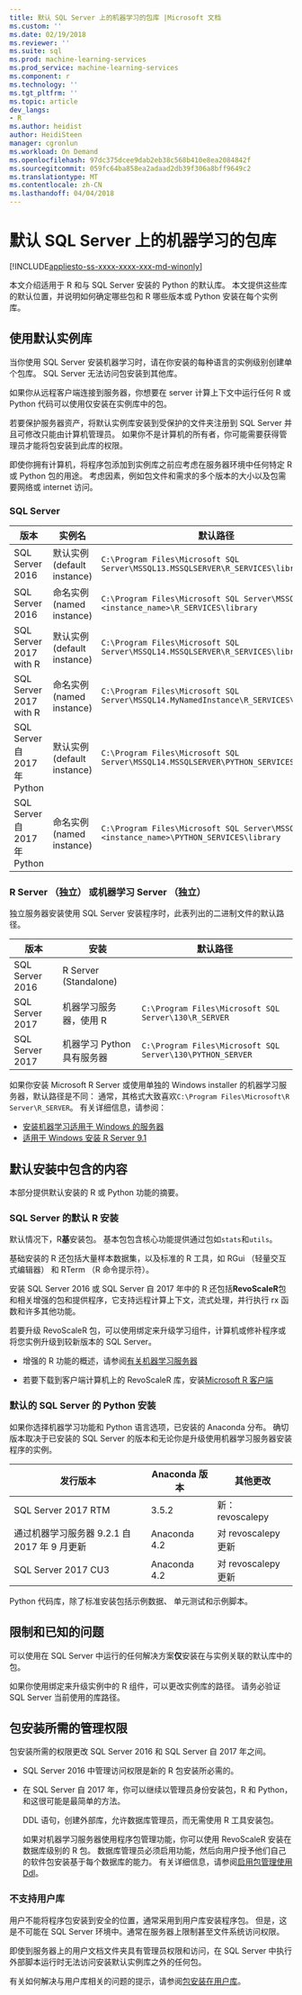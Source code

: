 ```yaml
---
title: 默认 SQL Server 上的机器学习的包库 |Microsoft 文档
ms.custom: ''
ms.date: 02/19/2018
ms.reviewer: ''
ms.suite: sql
ms.prod: machine-learning-services
ms.prod_service: machine-learning-services
ms.component: r
ms.technology: ''
ms.tgt_pltfrm: ''
ms.topic: article
dev_langs:
- R
ms.author: heidist
author: HeidiSteen
manager: cgronlun
ms.workload: On Demand
ms.openlocfilehash: 97dc375dcee9dab2eb38c568b410e8ea2084842f
ms.sourcegitcommit: 059fc64ba858ea2adaad2db39f306a8bff9649c2
ms.translationtype: MT
ms.contentlocale: zh-CN
ms.lasthandoff: 04/04/2018
---
```

# <a name="default-package-libraries-for-machine-learning-on-sql-server"></a>默认 SQL Server 上的机器学习的包库
[!INCLUDE[appliesto-ss-xxxx-xxxx-xxx-md-winonly](../../includes/appliesto-ss-xxxx-xxxx-xxx-md-winonly.md)]

本文介绍适用于 R 和与 SQL Server 安装的 Python 的默认库。 本文提供这些库的默认位置，并说明如何确定哪些包和 R 哪些版本或 Python 安装在每个实例库。

## <a name="using-the-default-instance-library"></a>使用默认实例库

当你使用 SQL Server 安装机器学习时，请在你安装的每种语言的实例级别创建单个包库。 SQL Server 无法访问包安装到其他库。

如果你从远程客户端连接到服务器，你想要在 server 计算上下文中运行任何 R 或 Python 代码可以使用仅安装在实例库中的包。

若要保护服务器资产，将默认实例库安装到受保护的文件夹注册到 SQL Server 并且可修改只能由计算机管理员。 如果你不是计算机的所有者，你可能需要获得管理员才能将包安装到此库的权限。 

即使你拥有计算机，将程序包添加到实例库之前应考虑在服务器环境中任何特定 R 或 Python 包的用途。 考虑因素，例如包文件和需求的多个版本的大小以及包需要网络或 internet 访问。

### <a name="sql-server"></a>SQL Server

|版本 | 实例名|默认路径|
|------|------|------|
| SQL Server 2016 |默认实例 (default instance)|`C:\Program Files\Microsoft SQL Server\MSSQL13.MSSQLSERVER\R_SERVICES\library`|
| SQL Server 2016 |命名实例 (named instance) |`C:\Program Files\Microsoft SQL Server\MSSQL13.<instance_name>\R_SERVICES\library`|
| SQL Server 2017 with R|默认实例 (default instance) |`C:\Program Files\Microsoft SQL Server\MSSQL14.MSSQLSERVER\R_SERVICES\library` |
| SQL Server 2017 with R|命名实例 (named instance)|`C:\Program Files\Microsoft SQL Server\MSSQL14.MyNamedInstance\R_SERVICES\library` |
| SQL Server 自 2017 年 Python |默认实例 (default instance) |`C:\Program Files\Microsoft SQL Server\MSSQL14.MSSQLSERVER\PYTHON_SERVICES\library` |
| SQL Server 自 2017 年 Python|命名实例 (named instance)|`C:\Program Files\Microsoft SQL Server\MSSQL14.<instance_name>\PYTHON_SERVICES\library` |

### <a name="r-server-standalone-or-machine-learning-server-standalone"></a>R Server （独立） 或机器学习 Server （独立）

独立服务器安装使用 SQL Server 安装程序时，此表列出的二进制文件的默认路径。 

|版本| 安装|默认路径|
|------|------|------|
| SQL Server 2016|R Server (Standalone)| |`C:\Program Files\Microsoft SQL Server\130\R_SERVER`|
|SQL Server 2017|机器学习服务器，使用 R |`C:\Program Files\Microsoft SQL Server\130\R_SERVER`|
|SQL Server 2017|机器学习 Python 具有服务器 |`C:\Program Files\Microsoft SQL Server\130\PYTHON_SERVER`|

如果你安装 Microsoft R Server 或使用单独的 Windows installer 的机器学习服务器，默认路径是不同： 通常，其格式大致喜欢`C:\Program Files\Microsoft\R Server\R_SERVER`。 有关详细信息，请参阅：
 
+ [安装机器学习适用于 Windows 的服务器](https://docs.microsoft.com/machine-learning-server/install/machine-learning-server-windows-install)
+ [适用于 Windows 安装 R Server 9.1](https://docs.microsoft.com/machine-learning-server/install/r-server-install-windows)

## <a name="what-is-included-in-a-default-installation"></a>默认安装中包含的内容

本部分提供默认安装的 R 或 Python 功能的摘要。

### <a name="default-r-installation-for-sql-server"></a>SQL Server 的默认 R 安装

默认情况下，R**基**安装包。 基本包包含核心功能提供通过包如`stats`和`utils`。

基础安装的 R 还包括大量样本数据集，以及标准的 R 工具，如 RGui （轻量交互式编辑器） 和 RTerm （R 命令提示符）。

安装 SQL Server 2016 或 SQL Server 自 2017 年中的 R 还包括**RevoScaleR**包和相关增强的包和提供程序，它支持远程计算上下文，流式处理，并行执行 rx 函数和许多其他功能。

若要升级 RevoScaleR 包，可以使用绑定来升级学习组件，计算机或修补程序或将您实例升级到较新版本的 SQL Server。

+ 增强的 R 功能的概述，请参阅[有关机器学习服务器](https://docs.microsoft.com/machine-learning-server/what-is-microsoft-r-server)

+ 若要下载到客户端计算机上的 RevoScaleR 库，安装[Microsoft R 客户端](https://docs.microsoft.com/machine-learning-server/r-client/what-is-microsoft-r-client)

### <a name="default-python-installation-for-sql-server"></a>默认的 SQL Server 的 Python 安装

如果你选择机器学习功能和 Python 语言选项，已安装的 Anaconda 分布。 确切版本取决于已安装的 SQL Server 的版本和无论你是升级使用机器学习服务器安装程序的实例。

|发行版本| Anaconda 版本| 其他更改|
|------|------|------|
| SQL Server 2017 RTM| 3.5.2| 新： revoscalepy|
| 通过机器学习服务器 9.2.1 自 2017 年 9 月更新| Anaconda 4.2| 对 revoscalepy 更新 |
| SQL Server 2017 CU3| Anaconda 4.2| 对 revoscalepy 更新 |

Python 代码库，除了标准安装包括示例数据、 单元测试和示例脚本。

## <a name="restrictions-and-known-issues"></a>限制和已知的问题

可以使用在 SQL Server 中运行的任何解决方案**仅**安装在与实例关联的默认库中的包。

如果你使用绑定来升级实例中的 R 组件，可以更改实例库的路径。 请务必验证 SQL Server 当前使用的库路径。

## <a name="administrative-permissions-required-for-package-installation"></a>包安装所需的管理权限

包安装所需的权限更改 SQL Server 2016 和 SQL Server 自 2017 年之间。

+ SQL Server 2016 中管理访问权限是新的 R 包安装所必需的。

+ 在 SQL Server 自 2017 年，你可以继续以管理员身份安装包，R 和 Python，和这很可能是最简单的方法。

    DDL 语句，创建外部库，允许数据库管理员，而无需使用 R 工具安装包。 

    如果对机器学习服务器使用程序包管理功能，你可以使用 RevoScaleR 安装在数据库级别的 R 包。 数据库管理员必须启用功能，然后向用户授予他们自己的软件包安装基于每个数据库的能力。 有关详细信息，请参阅[启用包管理使用 Ddl](r-package-how-to-enable-or-disable.md)。

### <a name="user-libraries-are-not-supported"></a>不支持用户库

用户不能将程序包安装到安全的位置，通常采用到用户库安装程序包。 但是，这是不可能在 SQL Server 环境中。通常在服务器上限制甚至文件系统访问权限。

即使到服务器上的用户文档文件夹具有管理员权限和访问，在 SQL Server 中执行外部脚本运行时无法访问安装默认实例库之外的任何包。

有关如何解决与用户库相关的问题的提示，请参阅[包安装在用户库](packages-installed-in-user-libraries.md)。
